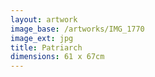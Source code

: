 ```yaml
---
layout: artwork
image_base: /artworks/IMG_1770
image_ext: jpg
title: Patriarch
dimensions: 61 x 67cm
---
```




